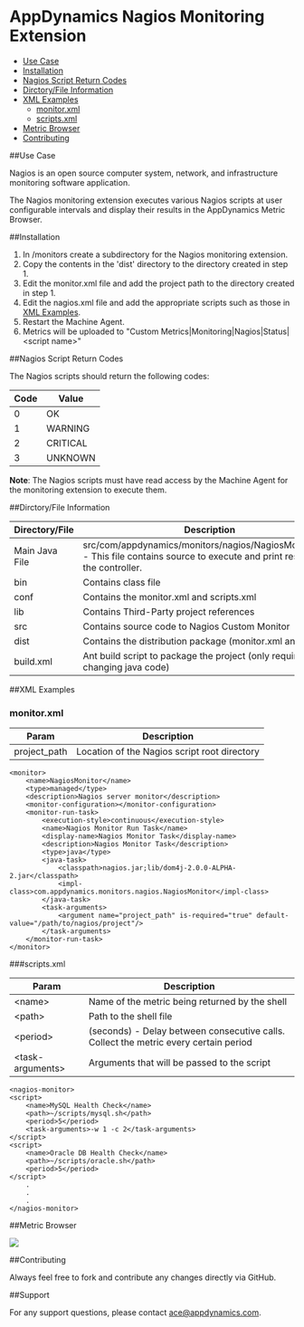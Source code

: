 # AppDynamics Nagios Monitoring Extension

* [Use Case](nagios-readme.md#use-case)
* [Installation](nagios-readme.md#nstallation)
* [Nagios Script Return Codes](nagios-readme.md#nagios-script-return-codes)
* [Dirctory/File Information](nagios-readme.md#dirctoryfile-information)
* [XML Examples](nagios-readme.md#xml-examples)
    - [monitor.xml](nagios-readme.md#monitorxml)
    - [scripts.xml](nagios-readme.md#scripts-xml)
* [Metric Browser](nagios-readme.md#metric-browser)
* [Contributing](nagios-readme.md#contributing)

##Use Case

Nagios is an open source computer system, network, and infrastructure monitoring software application.

The Nagios monitoring extension executes various Nagios scripts at user configurable
intervals and display their results in the AppDynamics Metric Browser.


##Installation
1.  In <machine-agent-home>/monitors create a subdirectory for the Nagios monitoring extension.
2.  Copy the contents in the 'dist' directory to the directory created in step 1.
3.  Edit the monitor.xml file and add the project path to the directory created in step 1.
4.  Edit the nagios.xml file and add the appropriate scripts such as those in [XML Examples](nagios-readme.md#xml-examples).
5.  Restart the Machine Agent.
6.  Metrics will be uploaded to "Custom Metrics|Monitoring|Nagios|Status|\<script name\>"

##Nagios Script Return Codes

The Nagios scripts should return the following codes:

| Code | Value |
| --- | --- |
| 0 | OK |
| 1 | WARNING |
| 2 | CRITICAL |
| 3 | UNKNOWN |

**Note**: The Nagios scripts must have read access by the Machine Agent for the monitoring extension to execute them.

##Dirctory/File Information

| Directory/File | Description|
| --- | --- |
|Main Java File|src/com/appdynamics/monitors/nagios/NagiosMonitor.java - This file contains source to execute and print results to the controller.|
| bin | Contains class file |
| conf | Contains the monitor.xml and scripts.xml |
| lib | Contains Third-Party project references |
| src | Contains source code to Nagios Custom Monitor |
| dist | Contains the distribution package (monitor.xml and jar) |
| build.xml | Ant build script to package the project (only required if changing java code) |

##XML Examples

###  monitor.xml


| Param | Description |
| ----- | ----- |
| project\_path | Location of the Nagios script root directory |



    <monitor>
	    <name>NagiosMonitor</name>
	    <type>managed</type>
	    <description>Nagios server monitor</description>
	    <monitor-configuration></monitor-configuration>
	    <monitor-run-task>
		    <execution-style>continuous</execution-style>
		    <name>Nagios Monitor Run Task</name>
		    <display-name>Nagios Monitor Task</display-name>
		    <description>Nagios Monitor Task</description>
		    <type>java</type>
		    <java-task>
			    <classpath>nagios.jar;lib/dom4j-2.0.0-ALPHA-2.jar</classpath>
			    <impl-class>com.appdynamics.monitors.nagios.NagiosMonitor</impl-class>
		    </java-task>
		    <task-arguments>
			    <argument name="project_path" is-required="true" default-value="/path/to/nagios/project"/>
		    </task-arguments>
	    </monitor-run-task>
    </monitor>

###scripts.xml

| Param | Description |
| ---- | ---- |
| \<name\> | Name of the metric being returned by the shell |
| \<path\>  | Path to the shell file |
| \<period\>  | (seconds) - Delay between consecutive  calls. Collect the metric every certain period |
| \<task-arguments\> | Arguments that will be passed to the script |



    <nagios-monitor>
	<script>
	    <name>MySQL Health Check</name>
	    <path>~/scripts/mysql.sh</path>
	    <period>5</period>
	    <task-arguments>-w 1 -c 2</task-arguments>
	</script>
	<script>
	    <name>Oracle DB Health Check</name>
	    <path>~/scripts/oracle.sh</path>
	    <period>5</period>
	</script>
	    .
	    .
	    .
    </nagios-monitor>

##Metric Browser


![](http://appsphere.appdynamics.com/t5/image/serverpage/image-id/59i17B26F44069944E8/image-size/original?v=mpbl-1&px=-1)



##Contributing

Always feel free to fork and contribute any changes directly via GitHub.


##Support

For any support questions, please contact ace@appdynamics.com.
